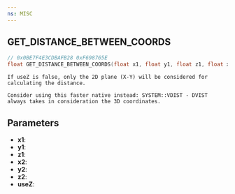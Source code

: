 ```yaml
---
ns: MISC
---
```

## GET_DISTANCE_BETWEEN_COORDS

```c
// 0x0BE7F4E3CDBAFB28 0xF698765E
float GET_DISTANCE_BETWEEN_COORDS(float x1, float y1, float z1, float x2, float y2, float z2, BOOL useZ);
```

```
If useZ is false, only the 2D plane (X-Y) will be considered for calculating the distance.

Consider using this faster native instead: SYSTEM::VDIST - DVIST always takes in consideration the 3D coordinates.
```

## Parameters
* **x1**:
* **y1**:
* **z1**:
* **x2**:
* **y2**:
* **z2**:
* **useZ**:
